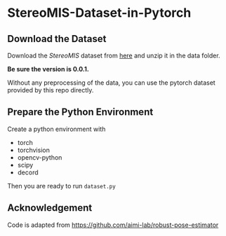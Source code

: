 # StereoMIS-Dataset-in-Pytorch

## Download the Dataset

Download the *StereoMIS* dataset from [here](https://zenodo.org/records/8154924) and unzip it in the data folder.

**Be sure the version is 0.0.1.**

Without any preprocessing of the data, you can use the pytorch dataset provided by this repo directly.

## Prepare the Python Environment

Create a python environment with

- torch
- torchvision
- opencv-python
- scipy
- decord

Then you are ready to run `dataset.py`

## Acknowledgement

Code is adapted from https://github.com/aimi-lab/robust-pose-estimator
